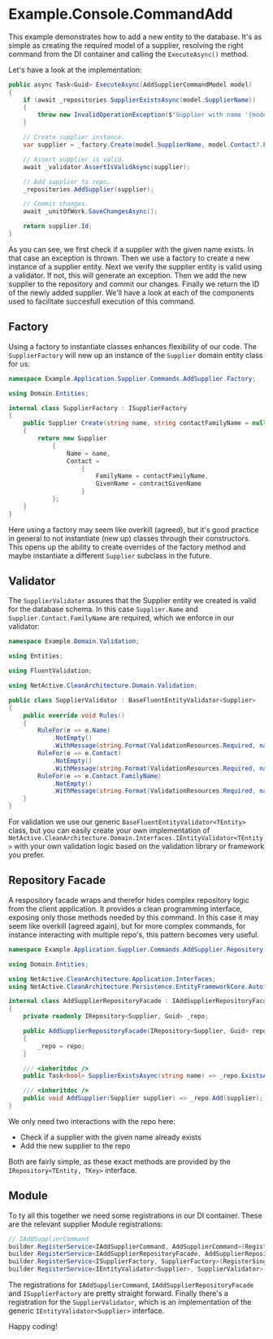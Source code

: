 # Example.Console.CommandAdd

This example demonstrates how to add a new entity to the database. 
It's as simple as creating the required model of a supplier, 
resolving the right command from the DI container and calling the `ExecuteAsync()` method.

Let's have a look at the implementation:

```csharp
public async Task<Guid> ExecuteAsync(AddSupplierCommandModel model)
{
    if (await _repositories.SupplierExistsAsync(model.SupplierName))
    {
        throw new InvalidOperationException($"Supplier with name '{model.SupplierName}' already exists.");
    }

    // Create supplier instance.
    var supplier = _factory.Create(model.SupplierName, model.Contact?.FamilyName, model.Contact?.GivenName);

    // Assert supplier is valid.
    await _validator.AssertIsValidAsync(supplier);

    // Add supplier to repo.
    _repositories.AddSupplier(supplier);

    // Commit changes.
    await _unitOfWork.SaveChangesAsync();

    return supplier.Id;
}
```
As you can see, we first check if a supplier with the given name exists. In that case an exception is thrown.
Then we use a factory to create a new instance of a supplier entity.
Next we verify the supplier entity is valid using a validator. If not, this will generate an exception.
Then we add the new supplier to the repository and commit our changes.
Finally we return the ID of the newly added supplier. We'll have a look at each of the components used to facilitate succesfull execution of this command.

## Factory
Using a factory to instantiate classes enhances flexibility of our code. 
The `SupplierFactory` will new up an instance of the `Supplier` domain entity class for us:
```csharp
namespace Example.Application.Supplier.Commands.AddSupplier.Factory;

using Domain.Entities;

internal class SupplierFactory : ISupplierFactory
{
    public Supplier Create(string name, string contactFamilyName = null, string contractGivenName = null)
    {
        return new Supplier
            {
                Name = name,
                Contact =
                    {
                        FamilyName = contactFamilyName,
                        GivenName = contractGivenName
                    }
            };
    }
}
```
Here using a factory may seem like overkill (agreed), but it's good practice in general to not instantiate (new up) classes through their constructors.
This opens up the ability to create overrides of the factory method and maybe instantiate a different `Supplier` subclass in the future.

## Validator
The `SupplierValidator` assures that the Supplier entity we created is valid for the database schema.
In this case `Supplier.Name` and `Supplier.Contact.FamilyName` are required, which we enforce in our validator:
```csharp
namespace Example.Domain.Validation;

using Entities;

using FluentValidation;

using NetActive.CleanArchitecture.Domain.Validation;

public class SupplierValidator : BaseFluentEntityValidator<Supplier>
{
    public override void Rules()
    {
        RuleFor(e => e.Name)
            .NotEmpty()
            .WithMessage(string.Format(ValidationResources.Required, nameof(Supplier.Name)));
        RuleFor(e => e.Contact)
            .NotEmpty()
            .WithMessage(string.Format(ValidationResources.Required, nameof(Supplier.Contact)));
        RuleFor(e => e.Contact.FamilyName)
            .NotEmpty()
            .WithMessage(string.Format(ValidationResources.Required, nameof(Supplier.Contact.FamilyName)));
    }
}
```
For validation we use our generic `BaseFluentEntityValidator<TEntity>` class, but you can easily create your own implementation of `NetActive.CleanArchitecture.Domain.Interfaces.IEntityValidator<TEntity>` with your own validation logic based on the validation library or framework you prefer.

## Repository Facade
A respository facade wraps and therefor hides complex repository logic from the client application. 
It provides a clean programming interface, exposing only those methods needed by this command.
In this case it may seem like overkill (agreed again), but for more complex commands, for instance interacting with multiple repo's, this pattern becomes very useful.

```csharp
namespace Example.Application.Supplier.Commands.AddSupplier.Repository;

using Domain.Entities;

using NetActive.CleanArchitecture.Application.Interfaces;
using NetActive.CleanArchitecture.Persistence.EntityFrameworkCore.Autofac;

internal class AddSupplierRepositoryFacade : IAddSupplierRepositoryFacade
{
    private readonly IRepository<Supplier, Guid> _repo;

    public AddSupplierRepositoryFacade(IRepository<Supplier, Guid> repo)
    {
        _repo = repo;
    }

    /// <inheritdoc />
    public Task<bool> SupplierExistsAsync(string name) => _repo.ExistsAsync(s => s.Name.Equals(name));

    /// <inheritdoc />
    public void AddSupplier(Supplier supplier) => _repo.Add(supplier);
}
```
We only need two interactions with the repo here: 
- Check if a supplier with the given name already exists
- Add the new supplier to the repo

Both are fairly simple, as these exact methods are provided by the `IRepository<TEntity, TKey>` interface.

## Module
To ty all this together we need some registrations in our DI container. 
These are the relevant supplier Module registrations:
```csharp
// IAddSupplierCommand
builder.RegisterService<IAddSupplierCommand, AddSupplierCommand>(RegisterSingleInstance);
builder.RegisterService<IAddSupplierRepositoryFacade, AddSupplierRepositoryFacade>(RegisterSingleInstance);
builder.RegisterService<ISupplierFactory, SupplierFactory>(RegisterSingleInstance);
builder.RegisterService<IEntityValidator<Supplier>, SupplierValidator>(RegisterSingleInstance);
```
The registrations for `IAddSupplierCommand`, `IAddSupplierRepositoryFacade` and `ISupplierFactory` are pretty straight forward.
Finally there's a registration for the `SupplierValidator`, which is an implementation of the generic `IEntityValidator<Supplier>` interface.

Happy coding!

